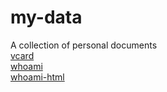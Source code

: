 # my-data
A collection of personal documents<br>
[vcard](https://bermarte.github.io/my-data/vcard/)<br>
[whoami](https://bermarte.github.io/my-data/markdown-to-html/)<br>
[whoami-html](https://bermarte.github.io/my-data/markdown-to-html/index_mod.html)<br>
